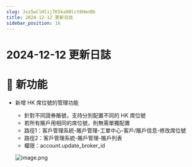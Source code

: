 ```yaml
---
slug: Jxz5wClHlij7K5ka00lct8HmnBb
title: 2024-12-12 更新日誌
sidebar_position: 16
---
```



# 2024-12-12 更新日誌


# 🎉 新功能

- 新增 HK 席位號的管理功能
    - 針對不同證券賬號，支持分別配置不同的 HK 席位號
    - 若所有賬戶用相同的席位號，則無需單獨配置
    - 路徑1：客戶管理系統-賬戶管理-工單中心-客戶/賬戶信息-修改席位號
    - 路徑2：客戶管理系統-賬戶管理-賬戶列表
    - 權限：account.update_broker_id

    ![image.png](/assets/cd03f1eda325786125ef5f6576f54abf.png)

